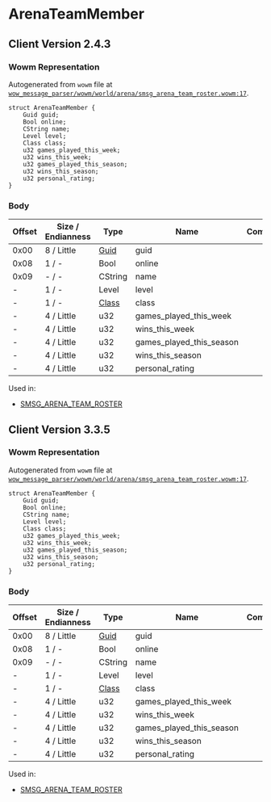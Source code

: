 # ArenaTeamMember

## Client Version 2.4.3

### Wowm Representation

Autogenerated from `wowm` file at [`wow_message_parser/wowm/world/arena/smsg_arena_team_roster.wowm:17`](https://github.com/gtker/wow_messages/tree/main/wow_message_parser/wowm/world/arena/smsg_arena_team_roster.wowm#L17).
```rust,ignore
struct ArenaTeamMember {
    Guid guid;
    Bool online;
    CString name;
    Level level;
    Class class;
    u32 games_played_this_week;
    u32 wins_this_week;
    u32 games_played_this_season;
    u32 wins_this_season;
    u32 personal_rating;
}
```
### Body

| Offset | Size / Endianness | Type | Name | Comment |
| ------ | ----------------- | ---- | ---- | ------- |
| 0x00 | 8 / Little | [Guid](../types/packed-guid.md) | guid |  |
| 0x08 | 1 / - | Bool | online |  |
| 0x09 | - / - | CString | name |  |
| - | 1 / - | Level | level |  |
| - | 1 / - | [Class](class.md) | class |  |
| - | 4 / Little | u32 | games_played_this_week |  |
| - | 4 / Little | u32 | wins_this_week |  |
| - | 4 / Little | u32 | games_played_this_season |  |
| - | 4 / Little | u32 | wins_this_season |  |
| - | 4 / Little | u32 | personal_rating |  |


Used in:
* [SMSG_ARENA_TEAM_ROSTER](smsg_arena_team_roster.md)

## Client Version 3.3.5

### Wowm Representation

Autogenerated from `wowm` file at [`wow_message_parser/wowm/world/arena/smsg_arena_team_roster.wowm:17`](https://github.com/gtker/wow_messages/tree/main/wow_message_parser/wowm/world/arena/smsg_arena_team_roster.wowm#L17).
```rust,ignore
struct ArenaTeamMember {
    Guid guid;
    Bool online;
    CString name;
    Level level;
    Class class;
    u32 games_played_this_week;
    u32 wins_this_week;
    u32 games_played_this_season;
    u32 wins_this_season;
    u32 personal_rating;
}
```
### Body

| Offset | Size / Endianness | Type | Name | Comment |
| ------ | ----------------- | ---- | ---- | ------- |
| 0x00 | 8 / Little | [Guid](../types/packed-guid.md) | guid |  |
| 0x08 | 1 / - | Bool | online |  |
| 0x09 | - / - | CString | name |  |
| - | 1 / - | Level | level |  |
| - | 1 / - | [Class](class.md) | class |  |
| - | 4 / Little | u32 | games_played_this_week |  |
| - | 4 / Little | u32 | wins_this_week |  |
| - | 4 / Little | u32 | games_played_this_season |  |
| - | 4 / Little | u32 | wins_this_season |  |
| - | 4 / Little | u32 | personal_rating |  |


Used in:
* [SMSG_ARENA_TEAM_ROSTER](smsg_arena_team_roster.md)

